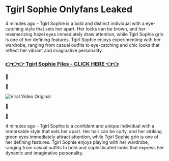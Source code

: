 # Tgirl Sophie Onlyfans Leaked

<p>4 minutes ago - Tgirl Sophie is a bold and distinct individual with a eye-catching style that sets her apart. Her locks can be brown, and her mesmerizing hazel eyes immediately draw attention, while Tgirl Sophie grin is one of her defining features. Tgirl Sophie enjoys experimenting with her wardrobe, ranging from casual outfits to eye-catching and chic looks that reflect her vibrant and imaginative personality.</p><p>
<h3><a href="https://fansleaks.com-getfree.pro/tgirl-sophie" rel="nofollow">👉👉👉 Tgirl Sophie Files - CLICK HERE 👈👈</a></h3>
<p>🔻</p>
<p>🔻</p> <p>
<a href="https://fansleaks.com-getfree.pro/tgirl-sophie" rel="nofollow"><img src="https://i.imgur.com/0ZbtXZ5.gif" alt="Viral Video Original" style="max-width: 100%; display: inline-block;" data-target="animated-image.originalImage"></a>
<p>🔻</p>
<p>🔻</p> <p>4 minutes ago - Tgirl Sophie is a confident and unique individual with a remarkable style that sets her apart. Her hair can be curly, and her striking green eyes immediately attract attention, while Tgirl Sophie grin is one of her defining features. Tgirl Sophie enjoys playing with her wardrobe, ranging from casual outfits to bold and sophisticated looks that express her dynamic and imaginative personality.</p>